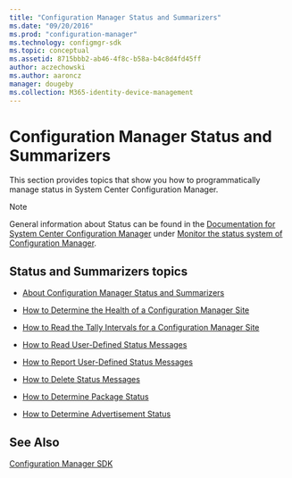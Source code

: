 ```yaml
---
title: "Configuration Manager Status and Summarizers"
ms.date: "09/20/2016"
ms.prod: "configuration-manager"
ms.technology: configmgr-sdk
ms.topic: conceptual
ms.assetid: 8715bbb2-ab46-4f8c-b58a-b4c8d4fd45ff
author: aczechowski
ms.author: aaroncz
manager: dougeby
ms.collection: M365-identity-device-management
---
```

# Configuration Manager Status and Summarizers
This section provides topics that show you how to programmatically manage status in System Center Configuration Manager.  

> [!NOTE]
>  General information about Status can be found in the [Documentation for System Center Configuration Manager](https://technet.microsoft.com/library/mt346023.aspx) under [Monitor the status system of Configuration Manager](https://technet.microsoft.com/library/mt605239.aspx#BKMK_MonitorSystemStatus).  

## Status and Summarizers topics  

-   [About Configuration Manager Status and Summarizers](../../../../develop/core/servers/manage/about-configuration-manager-status-and-summarizers.md)  

-   [How to Determine the Health of a Configuration Manager Site](../../../../develop/core/servers/manage/how-to-determine-the-health-of-a-configuration-manager-site.md)  

-   [How to Read the Tally Intervals for a Configuration Manager Site](../../../../develop/core/servers/manage/how-to-read-the-tally-intervals-for-a-configuration-manager-site.md)  

-   [How to Read User-Defined Status Messages](../../../../develop/core/servers/manage/how-to-read-user-defined-status-messages.md)  

-   [How to Report User-Defined Status Messages](../../../../develop/core/servers/manage/how-to-report-user-defined-status-messages.md)  

-   [How to Delete Status Messages](../../../../develop/core/servers/manage/how-to-delete-status-messages.md)  

-   [How to Determine Package Status](../../../../develop/core/servers/manage/how-to-determine-package-status.md)  

-   [How to Determine Advertisement Status](../../../../develop/core/servers/manage/how-to-determine-advertisement-status.md)  

## See Also  
 [Configuration Manager SDK](../../../../develop/core/misc/system-center-configuration-manager-sdk.md)

